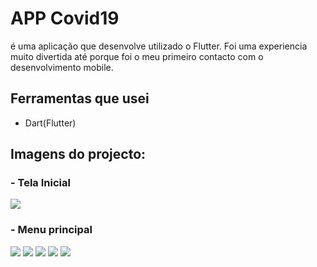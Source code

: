# APP Covid19
é uma aplicação que desenvolve utilizado  o Flutter. Foi uma experiencia muito divertida até porque foi o meu primeiro contacto com o desenvolvimento mobile.

## Ferramentas que usei

- Dart(Flutter)


## Imagens do projecto:

### - Tela Inicial
<img src="screen/1.png"/>

### - Menu principal
<img src="screen/2.png">
<img src="screen/3.png">
<img src="screen/4.png">
<img src="screen/5.png">
<img src="screen/6.png">